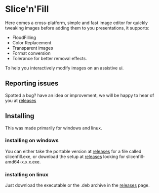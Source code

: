# Slice'n'Fill

Here comes a cross-platform, simple and fast image editor for quickly tweaking images
before adding them to you presentations, it supports:

- FloodFilling
- Color Replacement
- Transparent images
- Format conversion
- Tolerance for better removal effects.

To help you interactively modify images on an assistive ui.

## Reporting issues

Spotted a bug? have an idea or improvement, we will be happy to hear of you at [releases](https://github.com/recordbreakersorg/slicenfill/issues/new)

## Installing

This was made primarily for windows and linux.

### installing on windows

You can either take the portable version at [releases](https://github.com/recordbreakersorg/slicenfill/releases) for a file called slicenfill.exe, or download the setup at [releases](https://github.com/recordbreakersorg/slicenfill/releases) looking for slicenfill-amd64-x.x.x.exe.

### installing on linux

Just download the executable or the .deb archive in the [releases](https://github.com/recordbreakersorg/slicenfill/releases) page.
